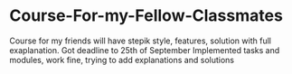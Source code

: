 # Course-For-my-Fellow-Classmates
Course for my friends will have stepik style, features, solution with full exaplanation. Got deadline to 25th of September
Implemented tasks and modules, work fine, trying to add explanations and solutions

